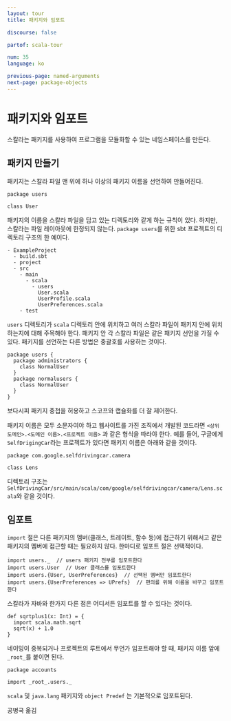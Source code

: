 ```yaml
---
layout: tour
title: 패키지와 임포트

discourse: false

partof: scala-tour

num: 35
language: ko

previous-page: named-arguments
next-page: package-objects
---
```


# 패키지와 임포트

스칼라는 패키지를 사용하여 프로그램을 모듈화할 수 있는 네임스페이스를 만든다.

## 패키지 만들기

패키지는 스칼라 파일 맨 위에 하나 이상의 패키지 이름을 선언하여 만들어진다.

```
package users

class User
```

패키지의 이름을 스칼라 파일을 담고 있는 디렉토리와 같게 하는 규칙이 있다. 하지만, 스칼라는 파일 레이아웃에 한정되지 않는다. `package users`를 위한 sbt 프로젝트의 디렉토리 구조의 한 예이다. 

```
- ExampleProject
  - build.sbt
  - project
  - src
    - main
      - scala
        - users
          User.scala
          UserProfile.scala
          UserPreferences.scala
    - test
```

`users` 디렉토리가 `scala` 디렉토리 안에 위치하고 여러 스칼라 파일이 패키지 안에 위치하는지에 대해 주목해야 한다. 패키지 안 각 스칼라 파일은 같은 패키지 선언을 가질 수 있다. 패키지를 선언하는 다른 방법은 중괄호를 사용하는 것이다.

```
package users {
  package administrators {
    class NormalUser
  }
  package normalusers {
    class NormalUser
  }
}
```

보다시피 패키지 중첩을 허용하고 스코프와 캡슐화를 더 잘 제어한다.

패키지 이름은 모두 소문자여야 하고 웹사이트를 가진 조직에서 개발된 코드라면 `<상위 도메인>.<도메인 이름>.<프로젝트 이름>` 과 같은 형식을 따라야 한다. 예를 들어, 구글에게 `SelfDrigingCar`라는 프로젝트가 있다면 패키지 이름은 아래와 같을 것이다.

```
package com.google.selfdrivingcar.camera

class Lens
```

디렉토리 구조는 `SelfDrivingCar/src/main/scala/com/google/selfdrivingcar/camera/Lens.scala`와 같을 것이다.

## 임포트

`import` 절은 다른 패키지의 멤버(클래스, 트레이트, 함수 등)에 접근하기 위해서고 같은 패키지의 멤버에 접근할 때는 필요하지 않다. 한마디로 임포트 절은 선택적이다.

```
import users._  // users 패키지 전부를 임포트한다
import users.User  // User 클래스를 임포트한다
import users.{User, UserPreferences}  // 선택된 멤버만 임포트한다
import users.{UserPreferences => UPrefs}  // 편의를 위해 이름을 바꾸고 임포트한다
```

스칼라가 자바와 한가지 다른 점은 어디서든 임포트를 할 수 있다는 것이다.

```tut
def sqrtplus1(x: Int) = {
  import scala.math.sqrt
  sqrt(x) + 1.0
}
```

네이밍이 중복되거나 프로젝트의 루트에서 무언가 임포트해야 할 때, 패키지 이름 앞에 `_root_`를 붙이면 된다.

```
package accounts

import _root_.users._
```

`scala` 및 `java.lang` 패키지와 `object Predef` 는 기본적으로 임포트된다.

공병국 옮김
